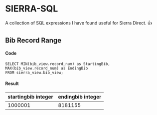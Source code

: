 SIERRA-SQL
======
A collection of SQL expressions I have found useful for Sierra Direct. :+1:


## Bib Record Range
#### Code
```
SELECT MIN(bib_view.record_num) as StartingBib, MAX(bib_view.record_num) as EndingBib
FROM sierra_view.bib_view;
```

#### Result
startingbib integer | endingbib integer
--------------------|------------------
1000001|8181155
